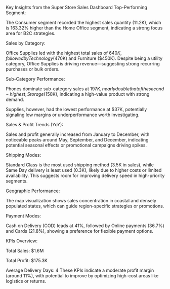 Key Insights from the Super Store Sales Dashboard
Top-Performing Segment:

The Consumer segment recorded the highest sales quantity (11.2K), which is 163.32% higher than the Home Office segment, indicating a strong focus area for B2C strategies.

Sales by Category:

Office Supplies led with the highest total sales of $640K, followed by Technology ($470K) and Furniture ($450K). Despite being a utility category, Office Supplies is driving revenue—suggesting strong recurring purchases or bulk orders.

Sub-Category Performance:

Phones dominate sub-category sales at $197K, nearly double that of the second-highest, Storage ($150K), indicating a high-value product with strong demand.

Supplies, however, had the lowest performance at $37K, potentially signaling low margins or underperformance worth investigating.

Sales & Profit Trends (YoY):

Sales and profit generally increased from January to December, with noticeable peaks around May, September, and December, indicating potential seasonal effects or promotional campaigns driving spikes.

Shipping Modes:

Standard Class is the most used shipping method (3.5K in sales), while Same Day delivery is least used (0.3K), likely due to higher costs or limited availability. This suggests room for improving delivery speed in high-priority segments.

Geographic Performance:

The map visualization shows sales concentration in coastal and densely populated states, which can guide region-specific strategies or promotions.

Payment Modes:

Cash on Delivery (COD) leads at 41%, followed by Online payments (36.7%) and Cards (21.8%), showing a preference for flexible payment options.

KPIs Overview:

Total Sales: $1.6M

Total Profit: $175.3K

Average Delivery Days: 4
These KPIs indicate a moderate profit margin (around 11%), with potential to improve by optimizing high-cost areas like logistics or returns.
